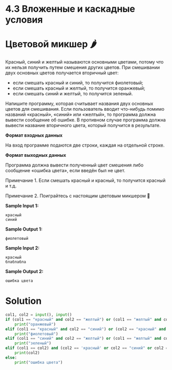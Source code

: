 # 4.3 Вложенные и каскадные условия

# Цветовой микшер 🌶️

Красный, синий и желтый называются основными цветами, потому что их нельзя получить путем смешения других цветов. При
смешивании двух основных цветов получается вторичный цвет:

* если смешать красный и синий, то получится фиолетовый;
* если смешать красный и желтый, то получится оранжевый;
* если смешать синий и желтый, то получится зеленый.

Напишите программу, которая считывает названия двух основных цветов для смешивания. Если пользователь вводит что-нибудь
помимо названий «красный», «синий» или «желтый», то программа должна вывести сообщение об ошибке. В противном случае
программа должна вывести название вторичного цвета, который получится в результате.

**Формат входных данных**

На вход программе подаются две строки, каждая на отдельной строке.

**Формат выходных данных**

Программа должна вывести полученный цвет смешения либо сообщение «ошибка цвета», если введён был не цвет.

Примечание 1. Если смешать красный и красный, то получится красный и т.д.

Примечание 2. Поиграйтесь с настоящим цветовым микшером 🙂

**Sample Input 1:**

```
красный
синий
```

**Sample Output 1:**

```
фиолетовый
```

**Sample Input 2:**

```
красный
блаблабла
```

**Sample Output 2:**

```
ошибка цвета
```

# Solution

```python
col1, col2 = input(), input()
if (col1 == "красный" and col2 == "желтый") or (col1 == "желтый" and col2 == "красный"):
    print("оранжевый")
elif (col1 == "красный" and col2 == "синий") or (col2 == "красный" and col1 == "синий"):
    print("фиолетовый")
elif (col1 == "синий" and col2 == "желтый") or (col1 == "желтый" and col2 == "синий"):
    print("зеленый")
elif (col1 == col2) and (col2 == 'красный' or col2 == "синий" or col2 == "желтый"):
    print(col2)
else:
    print("ошибка цвета")
```
